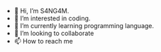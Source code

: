 - 👋 Hi, I’m S4NG4M.
- 👀 I’m interested in coding.
- 🌱 I’m currently learning programming language.
- 💞️ I’m looking to collaborate
- 📫 How to reach me 

<!---
S4NG4M/S4NG4M is a ✨ special ✨ repository because its `README.md` (this file) appears on your GitHub profile.
You can click the Preview link to take a look at your changes.
--->
